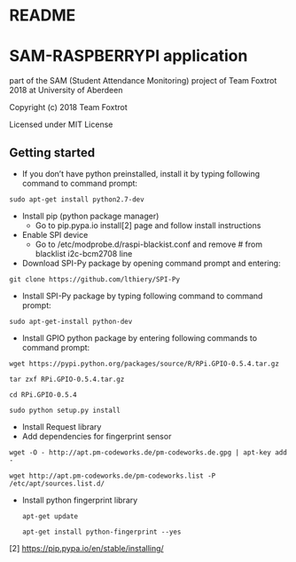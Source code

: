 # README

# SAM-RASPBERRYPI application 

part of the SAM (Student Attendance Monitoring) project of Team Foxtrot 2018 at University of Aberdeen

Copyright (c) 2018 Team Foxtrot

Licensed under MIT License

## Getting started

* If you don’t have python preinstalled, install it by typing following command to command prompt:
```
sudo apt-get install python2.7-dev
```
* Install pip (python package manager)
	- Go to pip.pypa.io install[2] page and follow install instructions
* Enable SPI device
	- Go to /etc/modprobe.d/raspi-blackist.conf and remove # from blacklist i2c-bcm2708 line
* Download SPI-Py package by opening command prompt and entering:
```
git clone https://github.com/lthiery/SPI-Py
```
* Install SPI-Py package by typing following command to command prompt:
```
sudo apt-get-install python-dev
```
*  Install GPIO python package by entering following commands to command prompt:
```
wget https://pypi.python.org/packages/source/R/RPi.GPIO-0.5.4.tar.gz
```
```
tar zxf RPi.GPIO-0.5.4.tar.gz
```
```
cd RPi.GPIO-0.5.4
```
```
sudo python setup.py install
```
* Install Request library
* Add dependencies for fingerprint sensor
```
wget -O - http://apt.pm-codeworks.de/pm-codeworks.de.gpg | apt-key add -
```
```
wget http://apt.pm-codeworks.de/pm-codeworks.list -P /etc/apt/sources.list.d/
```
 
* Install python fingerprint library
	```
	apt-get update
	```
	```
	apt-get install python-fingerprint --yes
	```

 [2] https://pip.pypa.io/en/stable/installing/
